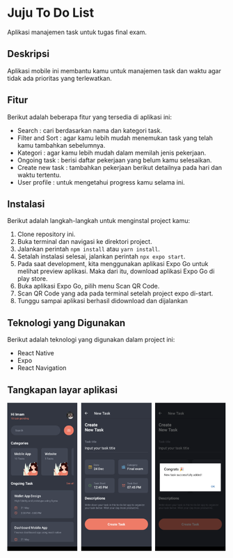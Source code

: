 # Juju To Do List

Aplikasi manajemen task untuk tugas final exam.

## Deskripsi

Aplikasi mobile ini membantu kamu untuk manajemen task dan waktu agar tidak ada prioritas yang terlewatkan.

## Fitur

Berikut adalah beberapa fitur yang tersedia di aplikasi ini:
- Search : cari berdasarkan nama dan kategori task.
- Filter and Sort : agar kamu lebih mudah menemukan task yang telah kamu tambahkan sebelumnya.
- Kategori : agar kamu lebih mudah dalam memilah jenis pekerjaan.
- Ongoing task : berisi daftar pekerjaan yang belum kamu selesaikan.
- Create new task : tambahkan pekerjaan berikut detailnya pada hari dan waktu tertentu.
- User profile : untuk mengetahui progress kamu selama ini.

## Instalasi

Berikut adalah langkah-langkah untuk menginstal project kamu:

1. Clone repository ini.
2. Buka terminal dan navigasi ke direktori project.
3. Jalankan perintah `npm install` atau `yarn install`.
4. Setalah instalasi selesai, jalankan perintah `npx expo start`.
5. Pada saat development, kita menggunakan aplikasi Expo Go untuk melihat preview aplikasi. Maka dari itu, download aplikasi Expo Go di play store.
6. Buka aplikasi Expo Go, pilih menu Scan QR Code.
7. Scan QR Code yang ada pada terminal setelah project expo di-start.
8. Tunggu sampai aplikasi berhasil didownload dan dijalankan

## Teknologi yang Digunakan

Berikut adalah teknologi yang digunakan dalam project ini:

- React Native
- Expo
- React Navigation

## Tangkapan layar aplikasi
<img src="./assets/screenshot/home.png" alt="home screen" width="32%" style="margin-right: 1%;">
<img src="./assets/screenshot/new-task.png" alt="add new task screen" width="32%" style="margin-right: 1%;">
<img src="./assets/screenshot/success-add.png" alt="success add task alert" width="32%">
